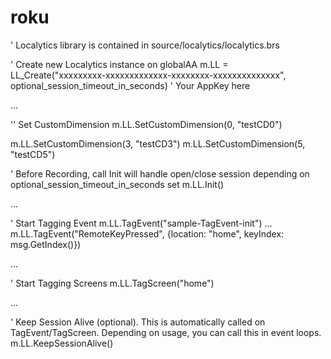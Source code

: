 # roku

' Localytics library is contained in source/localytics/localytics.brs

' Create new Localytics instance on globalAA
m.LL = LL_Create("xxxxxxxxx-xxxxxxxxxxxxx-xxxxxxxx-xxxxxxxxxxxxxx", optional_session_timeout_in_seconds) ' Your AppKey here    

...

'' Set CustomDimension
m.LL.SetCustomDimension(0, "testCD0")

m.LL.SetCustomDimension(3, "testCD3")
m.LL.SetCustomDimension(5, "testCD5")

' Before Recording, call Init will handle open/close session depending on optional_session_timeout_in_seconds set
m.LL.Init()

...

' Start Tagging Event
m.LL.TagEvent("sample-TagEvent-init")
...
m.LL.TagEvent("RemoteKeyPressed", {location: "home", keyIndex: msg.GetIndex()})

...

' Start Tagging Screens
m.LL.TagScreen("home")

...

' Keep Session Alive (optional). This is automatically called on TagEvent/TagScreen. Depending on usage, you can call this in event loops.
m.LL.KeepSessionAlive()
